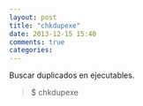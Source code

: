 ```yaml
---
layout: post
title: "chkdupexe"
date: 2013-12-15 15:40
comments: true
categories: 
---
```

Buscar duplicados en ejecutables.

>$ chkdupexe

